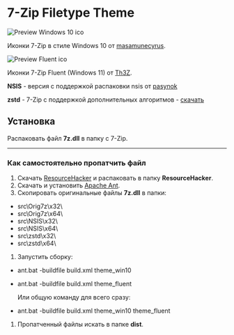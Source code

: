 # 7-Zip Filetype Theme

![Preview Windows 10 ico](https://github.com/Mr4Mike4/7-Zip-Filetype-Theme/raw/master/theme_windows_10/info/preview_big.png)

Иконки 7-Zip в стиле Windows 10 от [masamunecyrus](https://www.deviantart.com/masamunecyrus).

![Preview Fluent ico](https://github.com/Mr4Mike4/7-Zip-Filetype-Theme/raw/master/theme_fluent/info/preview.jpg)

Иконки 7-Zip Fluent (Windows 11) от [Th3Z](https://www.deviantart.com/th3z).

**NSIS** - версия с поддержкой распаковки nsis от [pasynok]()

**zstd** - 7-Zip с поддержкой дополнительных алгоритмов - [скачать](https://github.com/mcmilk/7-Zip-zstd)

## Установка

Распаковать файл **7z.dll** в папку с 7-Zip.

------

### Как самостоятельно пропатчить файл

1. Скачать [ResourceHacker](http://www.angusj.com/resourcehacker/) и распаковать в папку **ResourceHacker**.
1. Скачать и установить [Apache Ant](https://ant.apache.org/).
1. Скопировать оригинальные файлы **7z.dll** в папки:

- src\Orig7z\x32\
- src\Orig7z\x64\
- src\NSIS\x32\
- src\NSIS\x64\
- src\zstd\x32\
- src\zstd\x64\

1. Запустить сборку:

- ant.bat -buildfile build.xml theme_win10
- ant.bat -buildfile build.xml theme_fluent

  Или общую команду для всего сразу:
- ant.bat -buildfile build.xml theme_win10 theme_fluent

1. Пропатченный файлы искать в папке **dist**.
